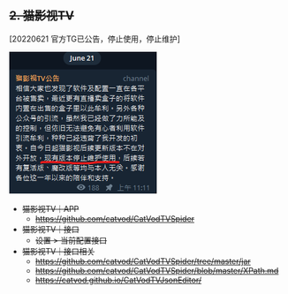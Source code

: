 ## ~~2. 猫影视TV~~
[20220621 官方TG已公告，停止使用，停止维护]

![MaoTV](https://raw.githubusercontent.com/YuanHsing/freed/master/猫影视TV%20%5B已停用%5D/maotv20220621.png "MaoTV")
<s>
* 猫影视TV｜APP
  + https://github.com/catvod/CatVodTVSpider
* 猫影视TV｜接口
  + 设置 > 当前配置接口
* 猫影视TV｜接口相关
  + https://github.com/catvod/CatVodTVSpider/tree/master/jar
  + https://github.com/catvod/CatVodTVSpider/blob/master/XPath.md
  + https://catvod.github.io/CatVodTVJsonEditor/
 </s>